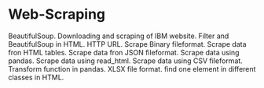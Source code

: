 # Web-Scraping

BeautifulSoup.
Downloading and scraping of IBM website.
Filter and BeautifulSoup in HTML.
HTTP URL.
Scrape Binary fileformat.
Scrape data fron HTML tables.
Scrape data fron JSON fileformat.
Scrape data using pandas.
Scrape data using read_html.
Scrape data using CSV fileformat.
Transform function in pandas.
XLSX file format.
find one element in different classes in HTML.
